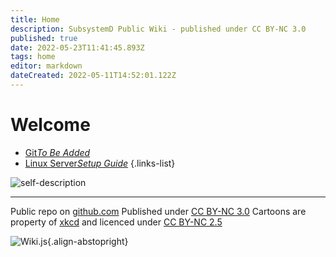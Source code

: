 ```yaml
---
title: Home
description: SubsystemD Public Wiki - published under CC BY-NC 3.0
published: true
date: 2022-05-23T11:41:45.893Z
tags: home
editor: markdown
dateCreated: 2022-05-11T14:52:01.122Z
---
```


# Welcome

- [Git*To Be Added*](/git)
- [Linux Server*Setup Guide*](/linux/server/setup)
{.links-list}

![self-description](https://imgs.xkcd.com/comics/self_description.png)

---
Public repo on [github.com](https://github.com/SubSystemD/wiki)
Published under [CC BY-NC 3.0](https://creativecommons.org/licenses/by-nc/3.0/)
Cartoons are property of [xkcd](https://xkcd.com/) and licenced under [CC BY-NC 2.5](https://creativecommons.org/licenses/by-nc/2.5/)


![Wiki.js](https://static.requarks.io/logo/wikijs-butterfly.svg){.align-abstopright}